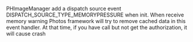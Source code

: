 
PHImageManager add a dispatch source event DISPATCH_SOURCE_TYPE_MEMORYPRESSURE when init. When receive memory warning Photos framework will try to remove cached data in this event handler. At that time, if you have call but not get the authorization, it will cause crash
